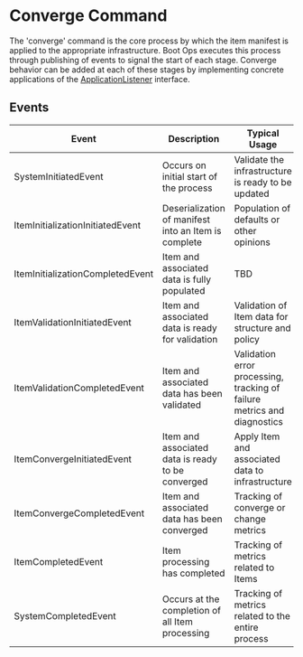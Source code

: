 # Converge Command
The 'converge' command is the core process by which the item manifest
is applied to the appropriate infrastructure.  Boot Ops executes this 
process through publishing of events to signal the start of each stage.
Converge behavior can be added at each of these stages by implementing
concrete applications of the 
[ApplicationListener<ApplicationEvent>][application-listener] interface.

## Events
| Event | Description | Typical Usage | Status |
|---|---|---|---|
| SystemInitiatedEvent | Occurs on initial start of the process | Validate the infrastructure is ready to be updated | Supported |
| ItemInitializationInitiatedEvent | Deserialization of manifest into an Item is complete | Population of defaults or other opinions | Supported |
| ItemInitializationCompletedEvent | Item and associated data is fully populated | TBD | Supported |
| ItemValidationInitiatedEvent | Item and associated data is ready for validation | Validation of Item data for structure and policy | Supported |
| ItemValidationCompletedEvent | Item and associated data has been validated | Validation error processing, tracking of failure metrics and diagnostics | Supported |
| ItemConvergeInitiatedEvent | Item and associated data is ready to be converged | Apply Item and associated data to infrastructure | Supported |
| ItemConvergeCompletedEvent | Item and associated data has been converged | Tracking of converge or change metrics | Supported |
| ItemCompletedEvent | Item processing has completed | Tracking of metrics related to Items | Supported |
| SystemCompletedEvent | Occurs at the completion of all Item processing | Tracking of metrics related to the entire process | Supported |

[application-listener]: https://docs.spring.io/spring-framework/docs/current/javadoc-api/org/springframework/context/ApplicationListener.html